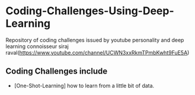 # Coding-Challenges-Using-Deep-Learning
Repository of coding challenges issued by youtube personality and deep learning connoisseur siraj raval(https://www.youtube.com/channel/UCWN3xxRkmTPmbKwht9FuE5A)
## Coding Challenges include
* [One-Shot-Learning] how to learn from a little bit of data.
